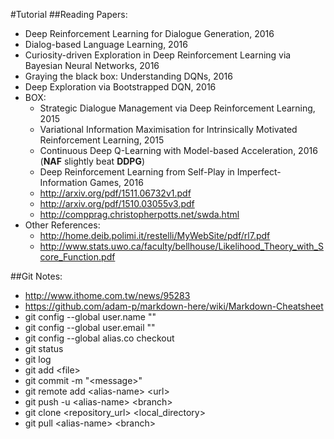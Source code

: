 #Tutorial
##Reading Papers:
- Deep Reinforcement Learning for Dialogue Generation, 2016
- Dialog-based Language Learning, 2016
- Curiosity-driven Exploration in Deep Reinforcement Learning via Bayesian Neural Networks, 2016
- Graying the black box: Understanding DQNs, 2016
- Deep Exploration via Bootstrapped DQN, 2016
- BOX:
  - Strategic Dialogue Management via Deep Reinforcement Learning, 2015
  - Variational Information Maximisation for Intrinsically Motivated Reinforcement Learning, 2015
  - Continuous Deep Q-Learning with Model-based Acceleration, 2016  (**NAF** slightly beat **DDPG**)
  - Deep Reinforcement Learning from Self-Play in Imperfect-Information Games, 2016
  - http://arxiv.org/pdf/1511.06732v1.pdf
  - http://arxiv.org/pdf/1510.03055v3.pdf
  - http://compprag.christopherpotts.net/swda.html
- Other References:
  - http://home.deib.polimi.it/restelli/MyWebSite/pdf/rl7.pdf
  - http://www.stats.uwo.ca/faculty/bellhouse/Likelihood_Theory_with_Score_Function.pdf

##Git Notes:
- http://www.ithome.com.tw/news/95283
- https://github.com/adam-p/markdown-here/wiki/Markdown-Cheatsheet
- git config --global user.name ""
- git config --global user.email ""
- git config --global alias.co checkout
- git status
- git log
- git add \<file\>
- git commit -m "\<message\>"
- git remote add \<alias-name\> \<url\>
- git push -u \<alias-name\> \<branch\>
- git clone \<repository_url\> \<local_directory\>
- git pull \<alias-name\> \<branch\>

